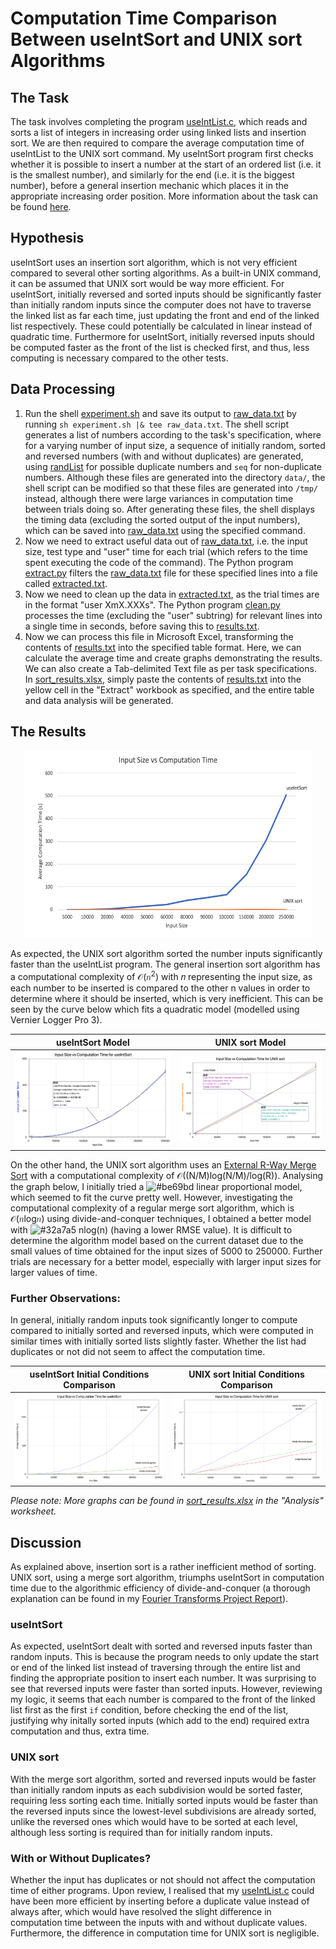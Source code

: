 # Computation Time Comparison Between useIntSort and UNIX sort Algorithms

## The Task
The task involves completing the program [useIntList.c](useIntList.c), which reads and sorts a list of integers in increasing order using linked lists and insertion sort. We are then required to compare the average computation time of useIntList to the UNIX sort command.
My useIntSort program first checks whether it is possible to insert a number at the start of an ordered list (i.e. it is the smallest number), and similarly for the end (i.e. it is the biggest number), before a general insertion mechanic which places it in the appropriate increasing order position. More information about the task can be found [here](https://cgi.cse.unsw.edu.au/~cs2521/20T2/labs/week01/index.php). 

## Hypothesis
useIntSort uses an insertion sort algorithm, which is not very efficient compared to several other sorting algorithms. As a built-in UNIX command, it can be assumed that UNIX sort would be way more efficient. For useIntSort, initially reversed and sorted inputs should be significantly faster than initially random inputs since the computer does not have to traverse the linked list as far each time, just updating the front and end of the linked list respectively. These could potentially be calculated in linear instead of quadratic time. Furthermore for useIntSort, initially reversed inputs should be computed faster as the front of the list is checked first, and thus, less computing is necessary compared to the other tests. 

## Data Processing
1. Run the shell [experiment.sh](experiment.sh) and save its output to [raw_data.txt](raw_data.txt) by running `sh experiment.sh |& tee raw_data.txt`. The shell script generates a list of numbers according to the task's specification, where for a varying number of input size, a sequence of initially random, sorted and reversed numbers (with and without duplicates) are generated, using [randList](randList) for possible duplicate numbers and `seq` for non-duplicate numbers. Although these files are generated into the directory `data/`, the shell script can be modified so that these files are generated into `/tmp/` instead, although there were large variances in computation time between trials doing so. After generating these files, the shell displays the timing data (excluding the sorted output of the input numbers), which can be saved into [raw_data.txt](raw_data.txt) using the specified command.
1. Now we need to extract useful data out of [raw_data.txt](raw_data.txt), i.e. the input size, test type and "user" time for each trial (which refers to the time spent executing the code of the command). The Python program [extract.py](extract.py) filters the [raw_data.txt](raw_data.txt) file for these specified lines into a file called [extracted.txt](extract.txt).
1. Now we need to clean up the data in [extracted.txt](extract.txt), as the trial times are in the format "user	XmX.XXXs". The Python program [clean.py](clean.py) processes the time (excluding the "user" subtring) for relevant lines into a single time in seconds, before saving this to [results.txt](results.txt).
1. Now we can process this file in Microsoft Excel, transforming the contents of [results.txt](results.txt) into the specified table format. Here, we can calculate the average time and create graphs demonstrating the results. We can also create a Tab-delimited Text file as per task specifications. In [sort_results.xlsx](sort_results.xlsx), simply paste the contents of [results.txt](results.txt) into the yellow cell in the "Extract" workbook as specified, and the entire table and data analysis will be generated.

## The Results
<p align="center">
  <img width="460" height="300" src="/images/sort_comparison.png">
</p>

As expected, the UNIX sort algorithm sorted the number inputs significantly faster than the useIntList program. The general insertion sort algorithm has a computational complexity of 𝒪(𝑛<sup>2</sup>) with 𝑛 representing the input size, as each number to be inserted is compared to the other n values in order to determine where it should be inserted, which is very inefficient. This can be seen by the curve below which fits a quadratic model (modelled using Vernier Logger Pro 3).

useIntSort Model           |  UNIX sort Model
:-------------------------:|:-------------------------:
![](/images/useIntSort_model.png)  |  ![](/images/unix_model.png)

On the other hand, the UNIX sort algorithm uses an [External R-Way Merge Sort](http://vkundeti.blogspot.com/2008/03/tech-algorithmic-details-of-unix-sort.html) with a computational complexity of 𝒪((N/M)log(N/M)/log(R)). Analysing the graph below, I initially tried a ![#be69bd](https://via.placeholder.com/15/be69bd/000000?text=+) linear proportional model, which seemed to fit the curve pretty well. However, investigating the computational complexity of a regular merge sort algorithm, which is 𝒪(𝑛log𝑛) using divide-and-conquer techniques, I obtained a better model with ![#32a7a5](https://via.placeholder.com/15/32a7a5/000000?text=+) nlog(n) (having a lower RMSE value). It is difficult to determine the algorithm model based on the current dataset due to the small values of time obtained for the input sizes of 5000 to 250000. Further trials are necessary for a better model, especially with larger input sizes for larger values of time. 

### Further Observations:
In general, initially random inputs took significantly longer to compute compared to initially sorted and reversed inputs, which were computed in similar times with initially sorted lists slightly faster. Whether the list had duplicates or not did not seem to affect the computation time. 


useIntSort Initial Conditions Comparison |  UNIX sort Initial Conditions Comparison
:-------------------------:|:-------------------------:
![](/images/useIntSort_initial.png)  |  ![](/images/unix_initial.png)


*Please note: More graphs can be found in [sort_results.xlsx](sort_results.xlsx) in the "Analysis" worksheet.*

## Discussion
As explained above, insertion sort is a rather inefficient method of sorting. UNIX sort, using a merge sort algorithm, triumphs useIntSort in computation time due to the algorithmic efficiency of divide-and-conquer (a thorough explanation can be found in my [Fourier Transforms Project Report](https://github.com/axieax/fourier/)).

### useIntSort
As expected, useIntSort dealt with sorted and reversed inputs faster than random inputs. This is because the program needs to only update the start or end of the linked list instead of traversing through the entire list and finding the appropriate position to insert each number. It was surprising to see that reversed inputs were faster than sorted inputs. However, reviewing my logic, it seems that each number is compared to the front of the linked list first as the first `if` condition, before checking the end of the list, justifying why initally sorted inputs (which add to the end) required extra computation and thus, extra time.

### UNIX sort
With the merge sort algorithm, sorted and reversed inputs would be faster than initially random inputs as each subdivision would be sorted faster, requiring less sorting each time. Initially sorted inputs would be faster than the reversed inputs since the lowest-level subdivisions are already sorted, unlike the reversed ones which would have to be sorted at each level, although less sorting is required than for initially random inputs.

### With or Without Duplicates?
Whether the input has duplicates or not should not affect the computation time of either programs. Upon review, I realised that my [useIntList.c](useIntList.c) could have been more efficient by inserting before a duplicate value instead of always after, which would have resolved the slight difference in computation time between the inputs with and without duplicate values. Furthermore, the difference in computation time for UNIX sort is negligible.
